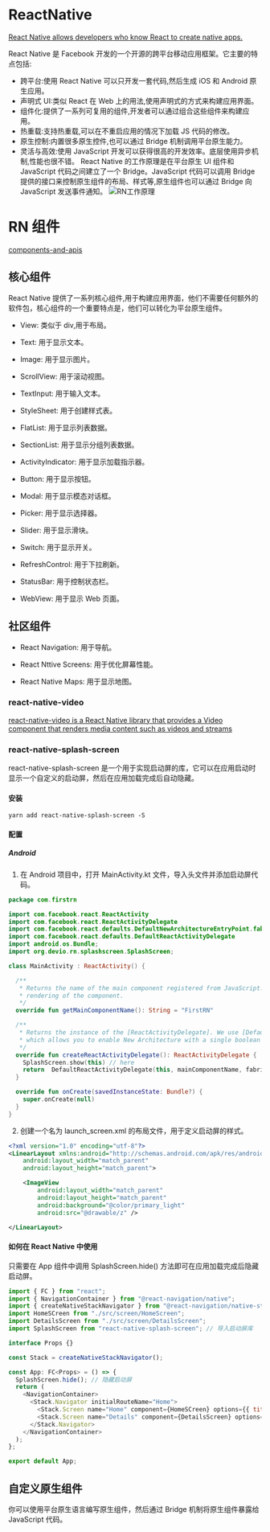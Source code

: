 # ReactNative

[React Native allows developers who know React to create native apps.](https://reactnative.dev/docs/environment-setup)

React Native 是 Facebook 开发的一个开源的跨平台移动应用框架。它主要的特点包括:

- 跨平台:使用 React Native 可以只开发一套代码,然后生成 iOS 和 Android 原生应用。
- 声明式 UI:类似 React 在 Web 上的用法,使用声明式的方式来构建应用界面。
- 组件化:提供了一系列可复用的组件,开发者可以通过组合这些组件来构建应用。
- 热重载:支持热重载,可以在不重启应用的情况下加载 JS 代码的修改。
- 原生控制:内置很多原生控件,也可以通过 Bridge 机制调用平台原生能力。
- 灵活与高效:使用 JavaScript 开发可以获得很高的开发效率。底层使用异步机制,性能也很不错。
  React Native 的工作原理是在平台原生 UI 组件和 JavaScript 代码之间建立了一个 Bridge。JavaScript 代码可以调用 Bridge 提供的接口来控制原生组件的布局、样式等,原生组件也可以通过 Bridge 向 JavaScript 发送事件通知。
  ![RN工作原理](/RN/RNWorkPrinciple.png)

# RN 组件

[components-and-apis](https://reactnative.dev/docs/components-and-apis)

## 核心组件

React Native 提供了一系列核心组件,用于构建应用界面，他们不需要任何额外的软件包，核心组件的一个重要特点是，他们可以转化为平台原生组件。

- View: 类似于 div,用于布局。

- Text: 用于显示文本。

- Image: 用于显示图片。

- ScrollView: 用于滚动视图。

- TextInput: 用于输入文本。

- StyleSheet: 用于创建样式表。

- FlatList: 用于显示列表数据。

- SectionList: 用于显示分组列表数据。

- ActivityIndicator: 用于显示加载指示器。

- Button: 用于显示按钮。

- Modal: 用于显示模态对话框。

- Picker: 用于显示选择器。

- Slider: 用于显示滑块。

- Switch: 用于显示开关。

- RefreshControl: 用于下拉刷新。

- StatusBar: 用于控制状态栏。

- WebView: 用于显示 Web 页面。

## 社区组件

- React Navigation: 用于导航。

- React Nttive Screens: 用于优化屏幕性能。

- React Native Maps: 用于显示地图。

### react-native-video

[react-native-video is a React Native library that provides a Video component that renders media content such as videos and streams](https://thewidlarzgroup.github.io/react-native-video#about)

### react-native-splash-screen

react-native-splash-screen 是一个用于实现启动屏的库，它可以在应用启动时显示一个自定义的启动屏，然后在应用加载完成后自动隐藏。

#### 安装

```shell
yarn add react-native-splash-screen -S
```

#### 配置

##### Android

1.  在 Android 项目中，打开 MainActivity.kt 文件，导入头文件并添加启动屏代码。

```kotlin
package com.firstrn

import com.facebook.react.ReactActivity
import com.facebook.react.ReactActivityDelegate
import com.facebook.react.defaults.DefaultNewArchitectureEntryPoint.fabricEnabled
import com.facebook.react.defaults.DefaultReactActivityDelegate
import android.os.Bundle;
import org.devio.rn.splashscreen.SplashScreen;

class MainActivity : ReactActivity() {

  /**
   * Returns the name of the main component registered from JavaScript. This is used to schedule
   * rendering of the component.
   */
  override fun getMainComponentName(): String = "FirstRN"

  /**
   * Returns the instance of the [ReactActivityDelegate]. We use [DefaultReactActivityDelegate]
   * which allows you to enable New Architecture with a single boolean flags [fabricEnabled]
   */
  override fun createReactActivityDelegate(): ReactActivityDelegate {
    SplashScreen.show(this) // here
    return  DefaultReactActivityDelegate(this, mainComponentName, fabricEnabled)
  }

  override fun onCreate(savedInstanceState: Bundle?) {
    super.onCreate(null)
  }
}
```

2. 创建一个名为 launch_screen.xml 的布局文件，用于定义启动屏的样式。

```xml
<?xml version="1.0" encoding="utf-8"?>
<LinearLayout xmlns:android="http://schemas.android.com/apk/res/android"
    android:layout_width="match_parent"
    android:layout_height="match_parent">

    <ImageView
        android:layout_width="match_parent"
        android:layout_height="match_parent"
        android:background="@color/primary_light"
        android:src="@drawable/z" />

</LinearLayout>
```

#### 如何在 React Native 中使用

只需要在 App 组件中调用 SplashScreen.hide() 方法即可在应用加载完成后隐藏启动屏。

```javascript
import { FC } from "react";
import { NavigationContainer } from "@react-navigation/native";
import { createNativeStackNavigator } from "@react-navigation/native-stack";
import HomeSCreen from "./src/screen/HomeScreen";
import DetailsScreen from "./src/screen/DetailsScreen";
import SplashScreen from "react-native-splash-screen"; // 导入启动屏库

interface Props {}

const Stack = createNativeStackNavigator();

const App: FC<Props> = () => {
  SplashScreen.hide(); // 隐藏启动屏
  return (
    <NavigationContainer>
      <Stack.Navigator initialRouteName="Home">
        <Stack.Screen name="Home" component={HomeSCreen} options={{ title: "Home" }} />
        <Stack.Screen name="Details" component={DetailsScreen} options={{ title: "Details Title" }} />
      </Stack.Navigator>
    </NavigationContainer>
  );
};

export default App;
```

## 自定义原生组件

你可以使用平台原生语言编写原生组件，然后通过 Bridge 机制将原生组件暴露给 JavaScript 代码。

